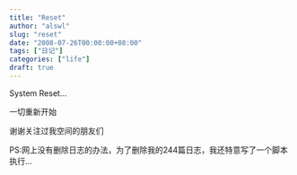 ```yaml
---
title: "Reset"
author: "alswl"
slug: "reset"
date: "2008-07-26T00:00:00+08:00"
tags: ["日记"]
categories: ["life"]
draft: true
---
```


System Reset...

一切重新开始

谢谢关注过我空间的朋友们

PS:网上没有删除日志的办法，为了删除我的244篇日志，我还特意写了一个脚本执行...
